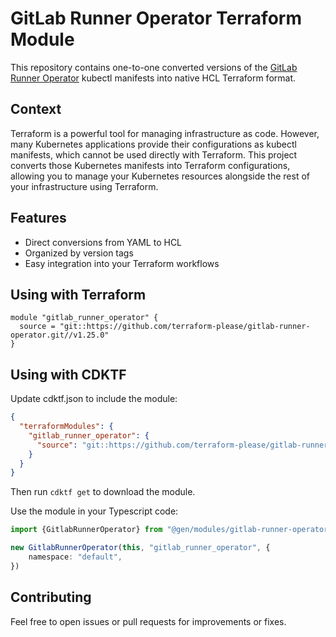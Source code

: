 # GitLab Runner Operator Terraform Module

This repository contains one-to-one converted versions of
the [GitLab Runner Operator](https://gitlab.com/gitlab-org/gl-openshift/gitlab-runner-operator) kubectl manifests into
native HCL Terraform format.

## Context

Terraform is a powerful tool for managing infrastructure as code. However, many Kubernetes applications provide their
configurations as kubectl manifests, which cannot be used directly with Terraform. This project converts those
Kubernetes manifests into Terraform configurations, allowing you to manage your Kubernetes resources alongside the rest
of your infrastructure using Terraform.

## Features

* Direct conversions from YAML to HCL
* Organized by version tags
* Easy integration into your Terraform workflows

## Using with Terraform

```hcl
module "gitlab_runner_operator" {
  source = "git::https://github.com/terraform-please/gitlab-runner-operator.git//v1.25.0"
}
```

## Using with CDKTF

Update cdktf.json to include the module:

```json
{
  "terraformModules": {
    "gitlab_runner_operator": {
      "source": "git::https://github.com/terraform-please/gitlab-runner-operator.git//v1.25.0"
    }
  }
}
```

Then run `cdktf get` to download the module.

Use the module in your Typescript code:

```typescript
import {GitlabRunnerOperator} from "@gen/modules/gitlab-runner-operator";

new GitlabRunnerOperator(this, "gitlab_runner_operator", {
    namespace: "default",
})
```

## Contributing

Feel free to open issues or pull requests for improvements or fixes.
